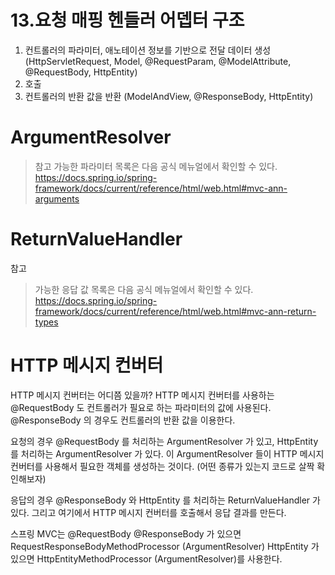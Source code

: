 # 13.요청 매핑 헨들러 어뎁터 구조  

1. 컨트롤러의 파라미터, 애노테이션 정보를 기반으로 전달 데이터 생성
 (HttpServletRequest, Model, @RequestParam, @ModelAttribute, @RequestBody, HttpEntity)
2. 호출
3. 컨트롤러의 반환 값을 반환
(ModelAndView, @ResponseBody, HttpEntity)

# ArgumentResolver
> 참고
> 가능한 파라미터 목록은 다음 공식 메뉴얼에서 확인할 수 있다.
> https://docs.spring.io/spring-framework/docs/current/reference/html/web.html#mvc-ann-arguments

# ReturnValueHandler
참고
> 가능한 응답 값 목록은 다음 공식 메뉴얼에서 확인할 수 있다.
> https://docs.spring.io/spring-framework/docs/current/reference/html/web.html#mvc-ann-return-types

# HTTP 메시지 컨버터
HTTP 메시지 컨버터는 어디쯤 있을까?
HTTP 메시지 컨버터를 사용하는 @RequestBody 도 컨트롤러가 필요로 하는 파라미터의 값에 사용된다.
@ResponseBody 의 경우도 컨트롤러의 반환 값을 이용한다.

요청의 경우 @RequestBody 를 처리하는 ArgumentResolver 가 있고, HttpEntity 를 처리하는
ArgumentResolver 가 있다. 이 ArgumentResolver 들이 HTTP 메시지 컨버터를 사용해서 필요한
객체를 생성하는 것이다. (어떤 종류가 있는지 코드로 살짝 확인해보자)

응답의 경우 @ResponseBody 와 HttpEntity 를 처리하는 ReturnValueHandler 가 있다. 그리고
여기에서 HTTP 메시지 컨버터를 호출해서 응답 결과를 만든다.

스프링 MVC는 @RequestBody @ResponseBody 가 있으면
RequestResponseBodyMethodProcessor (ArgumentResolver)
HttpEntity 가 있으면 HttpEntityMethodProcessor (ArgumentResolver)를 사용한다.